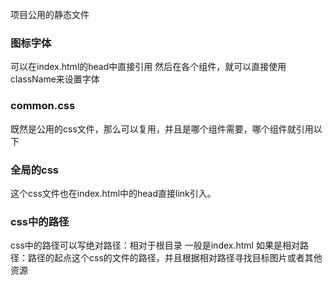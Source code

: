 项目公用的静态文件
###  图标字体
可以在index.html的head中直接引用  然后在各个组件，就可以直接使用className来设置字体
### common.css 
既然是公用的css文件，那么可以复用，并且是哪个组件需要，哪个组件就引用以下
### 全局的css
这个css文件也在index.html中的head直接link引入。
### css中的路径
css中的路径可以写绝对路径：相对于根目录 一般是index.html
 如果是相对路径：路径的起点这个css的文件的路径，并且根据相对路径寻找目标图片或者其他资源